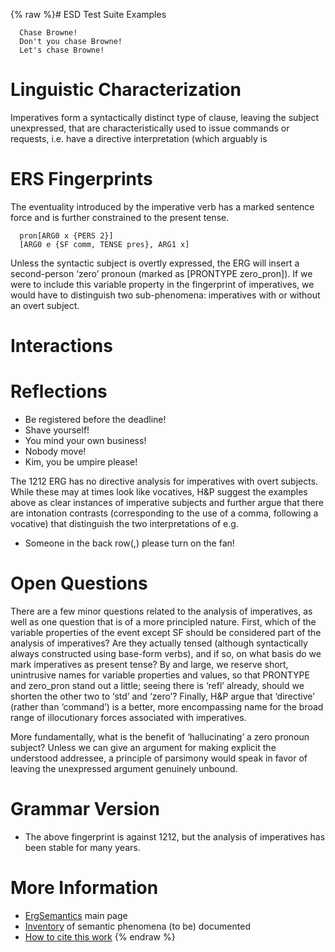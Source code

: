 {% raw %}# ESD Test Suite Examples

      Chase Browne!
      Don't you chase Browne!
      Let's chase Browne!

# Linguistic Characterization

Imperatives form a syntactically distinct type of clause, leaving the
subject unexpressed, that are characteristically used to issue commands
or requests, i.e. have a directive interpretation (which arguably is

# ERS Fingerprints

The eventuality introduced by the imperative verb has a marked sentence
force and is further constrained to the present tense.

      pron[ARG0 x {PERS 2}]
      [ARG0 e {SF comm, TENSE pres}, ARG1 x]

Unless the syntactic subject is overtly expressed, the ERG will insert a
second-person ‘zero’ pronoun (marked as \[PRONTYPE zero\_pron\]). If we
were to include this variable property in the fingerprint of
imperatives, we would have to distinguish two sub-phenomena: imperatives
with or without an overt subject.

# Interactions

# Reflections

- Be registered before the deadline!
- Shave yourself!
- You mind your own business!
- Nobody move!
- Kim, you be umpire please!

The 1212 ERG has no directive analysis for imperatives with overt
subjects. While these may at times look like vocatives, H&P suggest the
examples above as clear instances of imperative subjects and further
argue that there are intonation contrasts (corresponding to the use of a
comma, following a vocative) that distinguish the two interpretations of
e.g.

- Someone in the back row(,) please turn on the fan!

# Open Questions

There are a few minor questions related to the analysis of imperatives,
as well as one question that is of a more principled nature. First,
which of the variable properties of the event except SF should be
considered part of the analysis of imperatives? Are they actually tensed
(although syntactically always constructed using base-form verbs), and
if so, on what basis do we mark imperatives as present tense? By and
large, we reserve short, unintrusive names for variable properties and
values, so that PRONTYPE and zero\_pron stand out a little; seeing there
is ‘refl’ already, should we shorten the other two to ‘std’ and ‘zero’?
Finally, H&P argue that ‘directive’ (rather than ‘command’) is a better,
more encompassing name for the broad range of illocutionary forces
associated with imperatives.

More fundamentally, what is the benefit of ‘hallucinating’ a zero
pronoun subject? Unless we can give an argument for making explicit the
understood addressee, a principle of parsimony would speak in favor of
leaving the unexpressed argument genuinely unbound.

# Grammar Version

- The above fingerprint is against 1212, but the analysis of
imperatives has been stable for many years.

# More Information

- [ErgSemantics](../ErgSemantics) main page
- [Inventory](../ErgSemantics_Inventory) of semantic phenomena (to be)
documented
- [How to cite this work](../ErgSemantics_HowToCite)
{% endraw %}